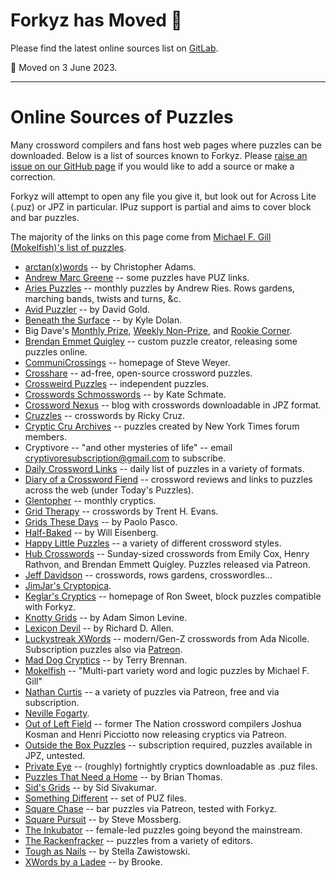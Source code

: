 
# Forkyz has Moved 🚴

Please find the latest online sources list on [GitLab][sources-gitlab].

📅 Moved on 3 June 2023.

[sources-gitlab]: https://hague.gitlab.io/forkyz/

---

# Online Sources of Puzzles

Many crossword compilers and fans host web pages where puzzles can be
downloaded. Below is a list of sources known to Forkyz. Please [raise an
issue on our GitHub page][issues] if you would like to add a source or
make a correction.

Forkyz will attempt to open any file you give it, but look out for
Across Lite (.puz) or JPZ in particular. IPuz support is partial and
aims to cover block and bar puzzles.

The majority of the links on this page come from [Michael F. Gill
(Mokelfish)'s list of puzzles][mokelfish].

* [arctan(x)words][arctan-x-words] -- by Christopher Adams.
* [Andrew Marc Greene][andrew-marc-greene] -- some puzzles have PUZ links.
* [Aries Puzzles][aries-puzzles] -- monthly puzzles by Andrew Ries. Rows gardens, marching bands, twists and turns, &c.
* [Avid Puzzler][avid-puzzler] -- by David Gold.
* [Beneath the Surface][beneath-the-surface] -- by Kyle Dolan.
* Big Dave's [Monthly Prize][big-dave-monthly], [Weekly Non-Prize][big-dave-weekly], and [Rookie Corner][big-dave-rookie].
* [Brendan Emmet Quigley][beq] -- custom puzzle creator, releasing some puzzles online.
* [CommuniCrossings][communicrossings] -- homepage of Steve Weyer.
* [Crosshare][crosshare] -- ad-free, open-source crossword puzzles.
* [Crossweird Puzzles][crossweird] -- independent puzzles.
* [Crosswords Schmosswords][crosswords-schmosswords] -- by Kate Schmate.
* [Crossword Nexus][crosswordnexus] -- blog with crosswords downloadable in JPZ format.
* [Cruzzles][cruzzles] -- crosswords by Ricky Cruz.
* [Cryptic Cru Archives][crypticcru] -- puzzles created by New York Times forum members.
* Cryptivore -- "and other mysteries of life" -- email cryptivoresubscription@gmail.com to subscribe.
* [Daily Crossword Links][daily-crossword-links] -- daily list of puzzles in a variety of formats.
* [Diary of a Crossword Fiend][diary] -- crossword reviews and links to puzzles across the web (under Today's Puzzles).
* [Glentopher][glentopher] -- monthly cryptics.
* [Grid Therapy][gridtherapy] -- crosswords by Trent H. Evans.
* [Grids These Days][grids-these-days] -- by Paolo Pasco.
* [Half-Baked][half-baked] -- by Will Eisenberg.
* [Happy Little Puzzles][happylittlepuzzles] -- a variety of different crossword styles.
* [Hub Crosswords][hubcrosswords] -- Sunday-sized crosswords from Emily Cox, Henry Rathvon, and Brendan Emmett Quigley. Puzzles released via Patreon.
* [Jeff Davidson][jeff-davidson] -- crosswords, rows gardens, crosswordles...
* [JimJar's Cryptopica][jimjar].
* [Keglar's Cryptics][keglar] -- homepage of Ron Sweet, block puzzles compatible with Forkyz.
* [Knotty Grids][knotty-grids] -- by Adam Simon Levine.
* [Lexicon Devil][lexicon-devil] -- by Richard D. Allen.
* [Luckystreak XWords][luckystreak] -- modern/Gen-Z crosswords from Ada Nicolle. Subscription puzzles also via [Patreon][luckyxwords].
* [Mad Dog Cryptics][mad-dog-cryptics] -- by Terry Brennan.
* [Mokelfish][mokelfish-puzzles] -- "Multi-part variety word and logic puzzles by Michael F. Gill"
* [Nathan Curtis][nathan-curtis] -- a variety of puzzles via Patreon, free and via subscription.
* [Neville Fogarty][neville-fogarty].
* [Out of Left Field][outofleftfield] -- former The Nation crossword compilers Joshua Kosman and Henri Picciotto now releasing cryptics via Patreon.
* [Outside the Box Puzzles][outside-the-box] -- subscription required, puzzles available in JPZ, untested.
* [Private Eye][private-eye] -- (roughly) fortnightly cryptics downloadable as .puz files.
* [Puzzles That Need a Home][puzzles-that-need-a-home] -- by Brian Thomas.
* [Sid's Grids][sids-grids] -- by Sid Sivakumar.
* [Something Different][something-different] -- set of PUZ files.
* [Square Chase][squarechase] -- bar puzzles via Patreon, tested with Forkyz.
* [Square Pursuit][square-pursuit] -- by Steve Mossberg.
* [The Inkubator][inkubator] -- female-led puzzles going beyond the mainstream.
* [The Rackenfracker][rackenfracker] -- puzzles from a variety of editors.
* [Tough as Nails][tough-as-nails] -- by Stella Zawistowski.
* [XWords by a Ladee][xwords-by-aladee] -- by Brooke.

[mokelfish]: http://bbtp.net/puzzle/links.html
[issues]: https://github.com/yourealwaysbe/forkyz/issues

[andrew-marc-greene]: http://www.greenehouse.com/a/puzzles/
[arctan-x-words]: http://arctanxwords.blogspot.com/
[aries-puzzles]: https://www.ariespuzzles.com/
[avid-puzzler]: https://avidpuzzler.blogspot.com/
[beneath-the-surface]: https://beneaththesurfacepuzzles.blogspot.com/
[beq]: https://www.brendanemmettquigley.com/
[big-dave-monthly]: http://crypticcrosswords.net/puzzles/monthly-prize-puzzles/
[big-dave-rookie]: http://crypticcrosswords.net/puzzles/rookie-corner/
[big-dave-weekly]: http://crypticcrosswords.net/puzzles/not-the-saturday-prize-puzzles/
[communicrossings]: https://communicrossings.com/crosswords-weyer
[crosshare]: https://crosshare.org/
[crossweird]: https://www.crossweirdpuzzles.com
[crosswordnexus]: https://crosswordnexus.com/blog/
[crosswords-schmosswords]: https://kateschmatecrosswords.weebly.com/
[cruzzles]: https://cruzzles.blogspot.com/
[crypticcru]: https://archive.nytimes.com/www.nytimes.com/premium/xword/cryptic-archive.html
[cryptivore]: https://cryptivore.com/
[daily-crossword-links]: https://crosswordlinks.substack.com/
[diary]: https://crosswordfiend.com/
[glentopher]: https://glentopher.blogspot.com/
[grids-these-days]: http://gridsthesedays.blogspot.com/
[gridtherapy]: https://gridtherapy.com/
[half-baked]: https://halfbakedpuzzles.blogspot.com/
[happylittlepuzzles]: https://www.happylittlepuzzles.com/
[hubcrosswords]: https://www.patreon.com/hubcrosswords
[inkubator]: https://inkubatorcrosswords.com/
[jeff-davidson]: https://puzzles.jeffpdavidson.com/
[jimjar]: https://twitter.com/Jimjar
[keglar]: https://kegler.gitlab.io/
[knotty-grids]: https://knottygrids.blogspot.com/
[lexicon-devil]: http://www.lexicondevil.live/
[luckystreak]: https://luckyxwords.blogspot.com/
[luckyxwords]: https://www.patreon.com/luckyxwords
[mad-dog-cryptics]: https://maddogcryptics.com/
[mokelfish-puzzles]: https://bbtp.net/puzzle/
[nathan-curtis]: https://www.patreon.com/nathancurtis
[neville-fogarty]: https://nevillefogarty.wordpress.com/
[outofleftfield]: http://www.leftfieldcryptics.com/
[outside-the-box]: https://www.joonpahk.com/blog/2021/04/12/year-6-variety-puzzle-16-starting-square-hint/
[private-eye]: https://www.private-eye.co.uk/crossword
[puzzles-that-need-a-home]: https://puzzlesthatneedahome.blogspot.com/
[rackenfracker]: https://www.therackenfracker.com/
[sids-grids]: https://www.sidsgrids.com/home/categories/crossword-puzzles
[something-different]: https://dandoesnotblog.blogspot.com/2020/04/something-different.html
[square-pursuit]: https://squarepursuit.com/
[squarechase]: https://www.patreon.com/squarechase
[tough-as-nails]: https://toughasnails.net/
[xwords-by-aladee]: https://xwordsbyaladee.blogspot.com/
